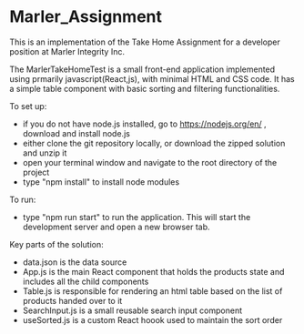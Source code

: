 # Marler_Assignment

This is an implementation of the Take Home Assignment for a developer position at Marler Integrity Inc. 

The MarlerTakeHomeTest is a small front-end application implemented using prmarily javascript(React,js), with minimal HTML and CSS code.
It has a simple table component with basic sorting and filtering functionalities.

To set up:
- if you do not have node.js installed, go to https://nodejs.org/en/ , download and install node.js
- either clone the git repository locally, or download the zipped solution and unzip it
- open your terminal window and navigate to the root directory of the project
- type "npm install" to install node modules

To run:
- type "npm run start" to run the application. This will start the development server and open a new browser tab.

Key parts of the solution:
 - data.json is the data source
 - App.js is the main React component that holds the products state and includes all the child components
 - Table.js is responsible for rendering an html table based on the list of products handed over to it
 - SearchInput.js is a small reusable search input component
 - useSorted.js is a custom React hoook used to maintain the sort order
